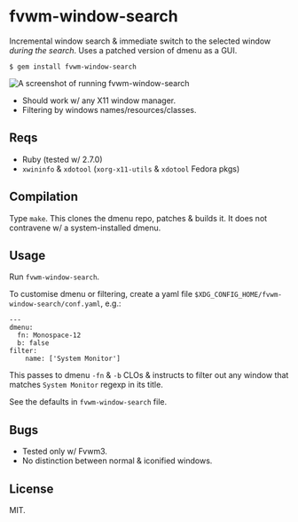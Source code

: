 # fvwm-window-search

Incremental window search & immediate switch to the selected window
*during the search*. Uses a patched version of dmenu as a GUI.

    $ gem install fvwm-window-search

![A screenshot of running fvwm-window-search](https://raw.github.com/gromnitsky/fvwm-window-search/master/screnshot1.png)

* Should work w/ any X11 window manager.
* Filtering by windows names/resources/classes.

## Reqs

* Ruby (tested w/ 2.7.0)
* `xwininfo` & `xdotool` (`xorg-x11-utils` & `xdotool` Fedora pkgs)

## Compilation

Type `make`. This clones the dmenu repo, patches & builds it. It does
not contravene w/ a system-installed dmenu.

## Usage

Run `fvwm-window-search`.

To customise dmenu or filtering, create a yaml file
`$XDG_CONFIG_HOME/fvwm-window-search/conf.yaml`, e.g.:

~~~
---
dmenu:
  fn: Monospace-12
  b: false
filter:
    name: ['System Monitor']
~~~

This passes to dmenu `-fn` & `-b` CLOs & instructs to filter out any
window that matches `System Monitor` regexp in its title.

See the defaults in `fvwm-window-search` file.

## Bugs

* Tested only w/ Fvwm3.
* No distinction between normal & iconified windows.

## License

MIT.
